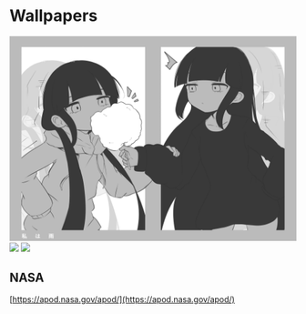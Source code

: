 # Wallpapers

![](./wide/119160144.png)
![](./wide/107023893.png)
![](./wide/126218555.png)

## NASA

[https://apod.nasa.gov/apod/](https://apod.nasa.gov/apod/)
